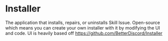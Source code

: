 # Installer
The application that installs, repairs, or uninstalls Skill Issue.
Open-source which means you can create your own installer with it by modifying the UI and code.
UI is heavily based off https://github.com/BetterDiscord/Installer
